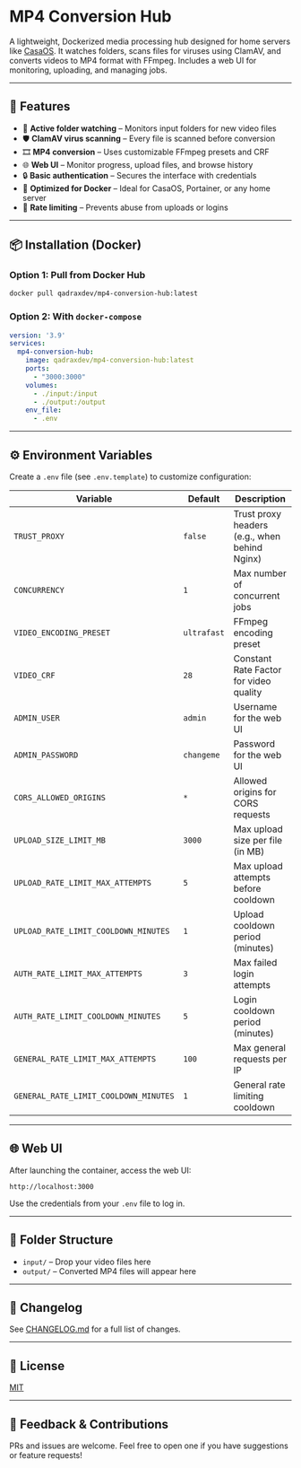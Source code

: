 # MP4 Conversion Hub

A lightweight, Dockerized media processing hub designed for home servers like [CasaOS](https://www.casaos.io/). It watches folders, scans files for viruses using ClamAV, and converts videos to MP4 format with FFmpeg. Includes a web UI for monitoring, uploading, and managing jobs.

---

## 🚀 Features

- 📂 **Active folder watching** – Monitors input folders for new video files  
- 🛡️ **ClamAV virus scanning** – Every file is scanned before conversion  
- 🎞️ **MP4 conversion** – Uses customizable FFmpeg presets and CRF  
- 🌐 **Web UI** – Monitor progress, upload files, and browse history  
- 🔒 **Basic authentication** – Secures the interface with credentials  
- 🐳 **Optimized for Docker** – Ideal for CasaOS, Portainer, or any home server  
- 🧩 **Rate limiting** – Prevents abuse from uploads or logins  

---

## 📦 Installation (Docker)

### Option 1: Pull from Docker Hub

```bash
docker pull qadraxdev/mp4-conversion-hub:latest
```

### Option 2: With `docker-compose`

```yml
version: '3.9'
services:
  mp4-conversion-hub:
    image: qadraxdev/mp4-conversion-hub:latest
    ports:
      - "3000:3000"
    volumes:
      - ./input:/input
      - ./output:/output
    env_file:
      - .env
```


---

## ⚙️ Environment Variables

Create a `.env` file (see `.env.template`) to customize configuration:

| Variable                              | Default     | Description                                       |
|---------------------------------------|-------------|---------------------------------------------------|
| `TRUST_PROXY`                         | `false`     | Trust proxy headers (e.g., when behind Nginx)     |
| `CONCURRENCY`                         | `1`         | Max number of concurrent jobs                     |
| `VIDEO_ENCODING_PRESET`              | `ultrafast` | FFmpeg encoding preset                            |
| `VIDEO_CRF`                           | `28`        | Constant Rate Factor for video quality            |
| `ADMIN_USER`                          | `admin`     | Username for the web UI                           |
| `ADMIN_PASSWORD`                      | `changeme`  | Password for the web UI                           |
| `CORS_ALLOWED_ORIGINS`               | `*`         | Allowed origins for CORS requests                 |
| `UPLOAD_SIZE_LIMIT_MB`               | `3000`      | Max upload size per file (in MB)                  |
| `UPLOAD_RATE_LIMIT_MAX_ATTEMPTS`     | `5`         | Max upload attempts before cooldown               |
| `UPLOAD_RATE_LIMIT_COOLDOWN_MINUTES` | `1`         | Upload cooldown period (minutes)                  |
| `AUTH_RATE_LIMIT_MAX_ATTEMPTS`       | `3`         | Max failed login attempts                         |
| `AUTH_RATE_LIMIT_COOLDOWN_MINUTES`   | `5`         | Login cooldown period (minutes)                   |
| `GENERAL_RATE_LIMIT_MAX_ATTEMPTS`    | `100`       | Max general requests per IP                       |
| `GENERAL_RATE_LIMIT_COOLDOWN_MINUTES`| `1`         | General rate limiting cooldown                    |

---

## 🌐 Web UI

After launching the container, access the web UI:

```
http://localhost:3000
```

Use the credentials from your `.env` file to log in.

---

## 📁 Folder Structure

- `input/` – Drop your video files here  
- `output/` – Converted MP4 files will appear here  

---

## 📜 Changelog

See [CHANGELOG.md](./CHANGELOG.md) for a full list of changes.

---

## 📄 License

[MIT](./LICENSE)

---

## 💬 Feedback & Contributions

PRs and issues are welcome. Feel free to open one if you have suggestions or feature requests!
